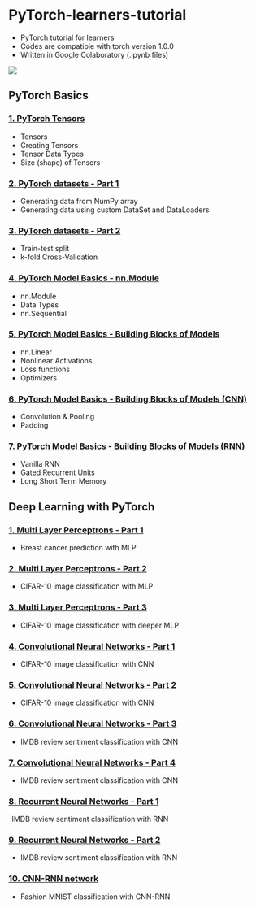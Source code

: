 # PyTorch-learners-tutorial
- PyTorch tutorial for learners
- Codes are compatible with torch version 1.0.0 
- Written in Google Colaboratory (.ipynb files)

![](https://pytorch.org/tutorials/_images/pytorch-logo-flat.png)

## PyTorch Basics

### [1. PyTorch Tensors](https://github.com/buomsoo-kim/PyTorch-learners-tutorial/blob/master/PyTorch%20Basics/pytorch-tensors.ipynb)
- Tensors
- Creating Tensors
- Tensor Data Types
- Size (shape) of Tensors

### [2. PyTorch datasets - Part 1](https://github.com/buomsoo-kim/PyTorch-learners-tutorial/blob/master/PyTorch%20Basics/pytorch-datasets-1.ipynb)
- Generating data from NumPy array
- Generating data using custom DataSet and DataLoaders

### [3. PyTorch datasets - Part 2](https://github.com/buomsoo-kim/PyTorch-learners-tutorial/blob/master/PyTorch%20Basics/pytorch-datasets-2.ipynb)
- Train-test split
- k-fold Cross-Validation

### [4. PyTorch Model Basics - nn.Module](https://github.com/buomsoo-kim/PyTorch-learners-tutorial/blob/master/PyTorch%20Basics/pytorch-model-basics-1%20%5Bnn.Module%5D.ipynb)
- nn.Module
- Data Types
- nn.Sequential

### [5. PyTorch Model Basics - Building Blocks of Models](https://github.com/buomsoo-kim/PyTorch-learners-tutorial/blob/master/PyTorch%20Basics/pytorch-model-basics-2%20%5Blinear%20model%5D.ipynb)
- nn.Linear
- Nonlinear Activations
- Loss functions
- Optimizers

### [6. PyTorch Model Basics - Building Blocks of Models (CNN)](https://github.com/buomsoo-kim/PyTorch-learners-tutorial/blob/master/PyTorch%20Basics/pytorch-model-basics-3%20%5BCNN%5D.ipynb)
- Convolution & Pooling
- Padding

### [7. PyTorch Model Basics - Building Blocks of Models (RNN)](https://github.com/buomsoo-kim/PyTorch-learners-tutorial/blob/master/PyTorch%20Basics/pytorch-model-basics-4%20%5BRNN%5D.ipynb)
- Vanilla RNN
- Gated Recurrent Units
- Long Short Term Memory


## Deep Learning with PyTorch

### [1. Multi Layer Perceptrons - Part 1](https://github.com/buomsoo-kim/PyTorch-learners-tutorial/blob/master/Deep%20Learning%20with%20PyTorch/DL-with-pytorch%20-%201%20%5BMLP%5D.ipynb)
- Breast cancer prediction with MLP

### [2. Multi Layer Perceptrons - Part 2](https://github.com/buomsoo-kim/PyTorch-learners-tutorial/blob/master/Deep%20Learning%20with%20PyTorch/DL-with-pytorch%20-%202%20%5BMLP%5D.ipynb)
- CIFAR-10 image classification with MLP

### [3. Multi Layer Perceptrons - Part 3](https://github.com/buomsoo-kim/PyTorch-learners-tutorial/blob/master/Deep%20Learning%20with%20PyTorch/DL-with-pytorch%20-%203%20%5BMLP%5D.ipynb)
- CIFAR-10 image classification with deeper MLP

### [4. Convolutional Neural Networks - Part 1](https://github.com/buomsoo-kim/PyTorch-learners-tutorial/blob/master/Deep%20Learning%20with%20PyTorch/DL-with-pytorch%20-%204%20%5BCNN%5D.ipynb)
- CIFAR-10 image classification with CNN

### [5. Convolutional Neural Networks - Part 2](https://github.com/buomsoo-kim/PyTorch-learners-tutorial/blob/master/Deep%20Learning%20with%20PyTorch/DL-with-pytorch%20-%205%20%5BCNN%5D.ipynb)
- CIFAR-10 image classification with CNN

### [6. Convolutional Neural Networks - Part 3](https://github.com/buomsoo-kim/PyTorch-learners-tutorial/blob/master/Deep%20Learning%20with%20PyTorch/DL-with-pytorch%20-%206%20%5BCNN%5D.ipynb)
- IMDB review sentiment classification with CNN

### [7. Convolutional Neural Networks - Part 4](https://github.com/buomsoo-kim/PyTorch-learners-tutorial/blob/master/Deep%20Learning%20with%20PyTorch/DL-with-pytorch%20-%207%20%5BCNN%5D.ipynb)
- IMDB review sentiment classification with CNN

### [8. Recurrent Neural Networks - Part 1](https://github.com/buomsoo-kim/PyTorch-learners-tutorial/blob/master/Deep%20Learning%20with%20PyTorch/DL-with-pytorch%20-%208%20%5BRNN%5D.ipynb)
-IMDB review sentiment classification with RNN

### [9. Recurrent Neural Networks - Part 2](https://github.com/buomsoo-kim/PyTorch-learners-tutorial/blob/master/Deep%20Learning%20with%20PyTorch/DL-with-pytorch%20-%209%20%5BRNN%5D.ipynb)
- IMDB review sentiment classification with RNN

### [10. CNN-RNN network](https://github.com/buomsoo-kim/PyTorch-learners-tutorial/blob/master/Deep%20Learning%20with%20PyTorch/DL-with-pytorch%20-%2010%20%5BCNN-RNN%5D.ipynb)
- Fashion MNIST classification with CNN-RNN
